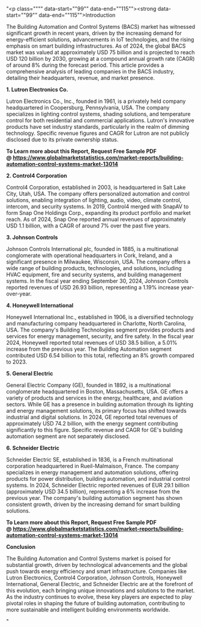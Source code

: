 "<p class="""" data-start=""99"" data-end=""115""><strong data-start=""99"" data-end=""115"">Introduction</strong></p>
<p class="""" data-start=""117"" data-end=""274""><span class=""relative -mx-px my-[-0.2rem] rounded-sm px-px py-[0.2rem]"">The Building Automation and Control Systems (BACS) market has witnessed significant growth in recent years, driven by the increasing demand for energy-efficient solutions, advancements in IoT technologies, and the rising emphasis on smart building infrastructures.</span> <span class=""relative -mx-px my-[-0.2rem] rounded-sm px-px py-[0.2rem]"">As of 2024, the global BACS market was valued at approximately USD 75 billion and is projected to reach USD 120 billion by 2030, growing at a compound annual growth rate (CAGR) of around 8% during the forecast period.</span> <span class=""relative -mx-px my-[-0.2rem] rounded-sm px-px py-[0.2rem]"">This article provides a comprehensive analysis of leading companies in the BACS industry, detailing their headquarters, revenue, and market presence.</span></p>
<p class="""" data-start=""276"" data-end=""305""><strong data-start=""276"" data-end=""305"">1. Lutron Electronics Co.</strong></p>
<p class="""" data-start=""307"" data-end=""504""><span class=""relative -mx-px my-[-0.2rem] rounded-sm px-px py-[0.2rem]"">Lutron Electronics Co., Inc., founded in 1961, is a privately held company headquartered in Coopersburg, Pennsylvania, USA.</span> <span class=""relative -mx-px my-[-0.2rem] rounded-sm px-px py-[0.2rem]"">The company specializes in lighting control systems, shading solutions, and temperature control for both residential and commercial applications.</span> <span class=""relative -mx-px my-[-0.2rem] rounded-sm px-px py-[0.2rem]"">Lutron's innovative products have set industry standards, particularly in the realm of dimming technology.</span> <span class=""relative -mx-px my-[-0.2rem] rounded-sm px-px py-[0.2rem]"">Specific revenue figures and CAGR for Lutron are not publicly disclosed due to its private ownership status.</span></p>
<p class="""" data-start=""307"" data-end=""504""><strong>To Learn more about this Report, Request Free Sample PDF @&nbsp;<a href=""https://www.globalmarketstatistics.com/market-reports/building-automation-control-systems-market-13014"">https://www.globalmarketstatistics.com/market-reports/building-automation-control-systems-market-13014</a></strong></p>
<p class="""" data-start=""506"" data-end=""533""><strong data-start=""506"" data-end=""533"">2. Control4 Corporation</strong></p>
<p class="""" data-start=""535"" data-end=""740""><span class=""relative -mx-px my-[-0.2rem] rounded-sm px-px py-[0.2rem]"">Control4 Corporation, established in 2003, is headquartered in Salt Lake City, Utah, USA.</span> <span class=""relative -mx-px my-[-0.2rem] rounded-sm px-px py-[0.2rem]"">The company offers personalized automation and control solutions, enabling integration of lighting, audio, video, climate control, intercom, and security systems.</span> <span class=""relative -mx-px my-[-0.2rem] rounded-sm px-px py-[0.2rem]"">In 2019, Control4 merged with SnapAV to form Snap One Holdings Corp., expanding its product portfolio and market reach.</span> <span class=""relative -mx-px my-[-0.2rem] rounded-sm px-px py-[0.2rem]"">As of 2024, Snap One reported annual revenues of approximately USD 1.1 billion, with a CAGR of around 7% over the past five years.</span></p>
<p class="""" data-start=""742"" data-end=""765""><strong data-start=""742"" data-end=""765"">3. Johnson Controls</strong></p>
<p class="""" data-start=""767"" data-end=""972""><span class=""relative -mx-px my-[-0.2rem] rounded-sm px-px py-[0.2rem]"">Johnson Controls International plc, founded in 1885, is a multinational conglomerate with operational headquarters in Cork, Ireland, and a significant presence in Milwaukee, Wisconsin, USA.</span> <span class=""relative -mx-px my-[-0.2rem] rounded-sm px-px py-[0.2rem]"">The company offers a wide range of building products, technologies, and solutions, including HVAC equipment, fire and security systems, and building management systems.</span> <span class=""relative -mx-px my-[-0.2rem] rounded-sm px-px py-[0.2rem]"">In the fiscal year ending September 30, 2024, Johnson Controls reported revenues of USD 26.93 billion, representing a 1.19% increase year-over-year.</span></p>
<p class="""" data-start=""974"" data-end=""1004""><strong data-start=""974"" data-end=""1004"">4. Honeywell International</strong></p>
<p class="""" data-start=""1006"" data-end=""1291""><span class=""relative -mx-px my-[-0.2rem] rounded-sm px-px py-[0.2rem]"">Honeywell International Inc., established in 1906, is a diversified technology and manufacturing company headquartered in Charlotte, North Carolina, USA.</span> <span class=""relative -mx-px my-[-0.2rem] rounded-sm px-px py-[0.2rem]"">The company's Building Technologies segment provides products and services for energy management, security, and fire safety.</span> <span class=""relative -mx-px my-[-0.2rem] rounded-sm px-px py-[0.2rem]"">In the fiscal year 2024, Honeywell reported total revenues of USD 38.5 billion, a 5.01% increase from the previous year.</span> <span class=""relative -mx-px my-[-0.2rem] rounded-sm px-px py-[0.2rem]"">The Building Automation segment contributed USD 6.54 billion to this total, reflecting an 8% growth compared to 2023.</span>&nbsp;</p>
<p class="""" data-start=""1293"" data-end=""1316""><strong data-start=""1293"" data-end=""1316"">5. General Electric</strong></p>
<p class="""" data-start=""1318"" data-end=""1563""><span class=""relative -mx-px my-[-0.2rem] rounded-sm px-px py-[0.2rem]"">General Electric Company (GE), founded in 1892, is a multinational conglomerate headquartered in Boston, Massachusetts, USA.</span> <span class=""relative -mx-px my-[-0.2rem] rounded-sm px-px py-[0.2rem]"">GE offers a variety of products and services in the energy, healthcare, and aviation sectors.</span> <span class=""relative -mx-px my-[-0.2rem] rounded-sm px-px py-[0.2rem]"">While GE has a presence in building automation through its lighting and energy management solutions, its primary focus has shifted towards industrial and digital solutions.</span> <span class=""relative -mx-px my-[-0.2rem] rounded-sm px-px py-[0.2rem]"">In 2024, GE reported total revenues of approximately USD 74.2 billion, with the energy segment contributing significantly to this figure.</span> <span class=""relative -mx-px my-[-0.2rem] rounded-sm px-px py-[0.2rem]"">Specific revenue and CAGR for GE's building automation segment are not separately disclosed.</span></p>
<p class="""" data-start=""1565"" data-end=""1590""><strong data-start=""1565"" data-end=""1590"">6. Schneider Electric</strong></p>
<p class="""" data-start=""1592"" data-end=""1797""><span class=""relative -mx-px my-[-0.2rem] rounded-sm px-px py-[0.2rem]"">Schneider Electric SE, established in 1836, is a French multinational corporation headquartered in Rueil-Malmaison, France.</span> <span class=""relative -mx-px my-[-0.2rem] rounded-sm px-px py-[0.2rem]"">The company specializes in energy management and automation solutions, offering products for power distribution, building automation, and industrial control systems.</span> <span class=""relative -mx-px my-[-0.2rem] rounded-sm px-px py-[0.2rem]"">In 2024, Schneider Electric reported revenues of EUR 29.1 billion (approximately USD 34.5 billion), representing a 6% increase from the previous year.</span> <span class=""relative -mx-px my-[-0.2rem] rounded-sm px-px py-[0.2rem]"">The company's building automation segment has shown consistent growth, driven by the increasing demand for smart building solutions.</span></p>
<p class="""" data-start=""1592"" data-end=""1797""><strong>To Learn more about this Report, Request Free Sample PDF @&nbsp;<a href=""https://www.globalmarketstatistics.com/market-reports/building-automation-control-systems-market-13014"">https://www.globalmarketstatistics.com/market-reports/building-automation-control-systems-market-13014</a></strong></p>
<p class="""" data-start=""1799"" data-end=""1813""><strong data-start=""1799"" data-end=""1813"">Conclusion</strong></p>
<p class="""" data-start=""1815"" data-end=""1980""><span class=""relative -mx-px my-[-0.2rem] rounded-sm px-px py-[0.2rem]"">The Building Automation and Control Systems market is poised for substantial growth, driven by technological advancements and the global push towards energy efficiency and smart infrastructure.</span> <span class=""relative -mx-px my-[-0.2rem] rounded-sm px-px py-[0.2rem]"">Companies like Lutron Electronics, Control4 Corporation, Johnson Controls, Honeywell International, General Electric, and Schneider Electric are at the forefront of this evolution, each bringing unique innovations and solutions to the market.</span> <span class=""relative -mx-px my-[-0.2rem] rounded-sm px-px py-[0.2rem]"">As the industry continues to evolve, these key players are expected to play pivotal roles in shaping the future of building automation, contributing to more sustainable and intelligent building environments worldwide.</span></p>"
